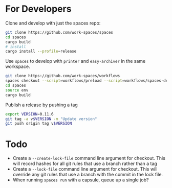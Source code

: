 # For Developers

Clone and develop with just the spaces repo:

```sh
git clone https://github.com/work-spaces/spaces
cd spaces
cargo build
# install
cargo install --profile=release
```

Use `spaces` to develop with `printer` and `easy-archiver` in the same workspace.

```sh
git clone https://github.com/work-spaces/workflows
spaces checkout --script=workflows/preload --script=workflows/spaces-develop --name=spaces-updates
cd spaces
source env
cargo build
```

Publish a release by pushing a tag

```sh
export VERSION=0.11.6
git tag -a v$VERSION -m "Update version"
git push origin tag v$VERSION
```

# Todo

- Create a `--create-lock-file` command line argument for checkout. This will record hashes for all git rules that use a branch rather than a tag
- Create a `--lock-file` command line argument for checkout. This will override any git rules that use a branch with the commit in the lock file.
- When running `spaces run` with a capsule, queue up a single job?